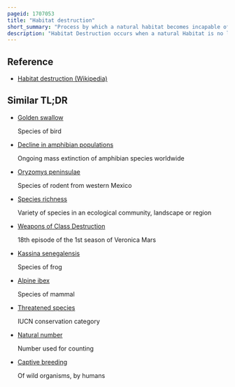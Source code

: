 ```yaml
---
pageid: 1707053
title: "Habitat destruction"
short_summary: "Process by which a natural habitat becomes incapable of supporting its native species"
description: "Habitat Destruction occurs when a natural Habitat is no longer able to support its native Species. The Organisms once living there have either moved to another Place or are dead leading to a Decrease in Biodiversity and Species Numbers. Habitat Destruction is the leading Cause of Biodiversity Loss and Species extinction globally."
---
```


## Reference

- [Habitat destruction (Wikipedia)](https://en.wikipedia.org/?curid=1707053)

## Similar TL;DR

- [Golden swallow](/tldr/en/golden-swallow)

  Species of bird

- [Decline in amphibian populations](/tldr/en/decline-in-amphibian-populations)

  Ongoing mass extinction of amphibian species worldwide

- [Oryzomys peninsulae](/tldr/en/oryzomys-peninsulae)

  Species of rodent from western Mexico

- [Species richness](/tldr/en/species-richness)

  Variety of species in an ecological community, landscape or region

- [Weapons of Class Destruction](/tldr/en/weapons-of-class-destruction)

  18th episode of the 1st season of Veronica Mars

- [Kassina senegalensis](/tldr/en/kassina-senegalensis)

  Species of frog

- [Alpine ibex](/tldr/en/alpine-ibex)

  Species of mammal

- [Threatened species](/tldr/en/threatened-species)

  IUCN conservation category

- [Natural number](/tldr/en/natural-number)

  Number used for counting

- [Captive breeding](/tldr/en/captive-breeding)

  Of wild organisms, by humans
